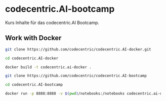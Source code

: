 # codecentric.AI-bootcamp
Kurs Inhalte für das codecentric.AI Bootcamp.

## Work with Docker

```bash
git clone https://github.com/codecentric/codecentric.AI-docker.git

cd codecentric.AI-docker

docker build -t codecentric.ai-docker .

git clone https://github.com/codecentric/codecentric.AI-bootcamp

cd codecentric.AI-bootcamp

docker run -p 8888:8888 -v $(pwd)/notebooks:/notebooks codecentric.ai-docker
```
